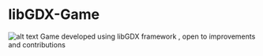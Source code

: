 # libGDX-Game
![alt text](http://url/to/img.png)
Game developed using libGDX framework , open to improvements and contributions 
